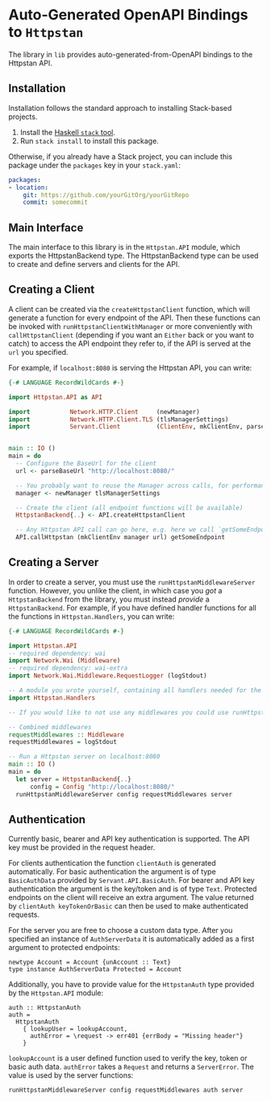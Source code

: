 # Auto-Generated OpenAPI Bindings to `Httpstan`

The library in `lib` provides auto-generated-from-OpenAPI bindings to the Httpstan API.

## Installation

Installation follows the standard approach to installing Stack-based projects.

1. Install the [Haskell `stack` tool](http://docs.haskellstack.org/en/stable/README).
2. Run `stack install` to install this package.

Otherwise, if you already have a Stack project, you can include this package under the `packages` key in your `stack.yaml`:
```yaml
packages:
- location:
    git: https://github.com/yourGitOrg/yourGitRepo
    commit: somecommit
```

## Main Interface

The main interface to this library is in the `Httpstan.API` module, which exports the HttpstanBackend type. The HttpstanBackend
type can be used to create and define servers and clients for the API.

## Creating a Client

A client can be created via the `createHttpstanClient` function, which will generate a function for every endpoint of the API.
Then these functions can be invoked with `runHttpstanClientWithManager` or more conveniently with `callHttpstanClient`
(depending if you want an `Either` back or you want to catch) to access the API endpoint they refer to, if the API is served
at the `url` you specified.

For example, if `localhost:8080` is serving the Httpstan API, you can write:

```haskell
{-# LANGUAGE RecordWildCards #-}

import Httpstan.API as API

import           Network.HTTP.Client     (newManager)
import           Network.HTTP.Client.TLS (tlsManagerSettings)
import           Servant.Client          (ClientEnv, mkClientEnv, parseBaseUrl)


main :: IO ()
main = do
  -- Configure the BaseUrl for the client
  url <- parseBaseUrl "http://localhost:8080/"

  -- You probably want to reuse the Manager across calls, for performance reasons
  manager <- newManager tlsManagerSettings

  -- Create the client (all endpoint functions will be available)
  HttpstanBackend{..} <- API.createHttpstanClient

  -- Any Httpstan API call can go here, e.g. here we call `getSomeEndpoint`
  API.callHttpstan (mkClientEnv manager url) getSomeEndpoint
```

## Creating a Server

In order to create a server, you must use the `runHttpstanMiddlewareServer` function. However, you unlike the client, in which case you *got* a `HttpstanBackend`
from the library, you must instead *provide* a `HttpstanBackend`. For example, if you have defined handler functions for all the
functions in `Httpstan.Handlers`, you can write:

```haskell
{-# LANGUAGE RecordWildCards #-}

import Httpstan.API
-- required dependency: wai
import Network.Wai (Middleware)
-- required dependency: wai-extra
import Network.Wai.Middleware.RequestLogger (logStdout)

-- A module you wrote yourself, containing all handlers needed for the HttpstanBackend type.
import Httpstan.Handlers

-- If you would like to not use any middlewares you could use runHttpstanServer instead

-- Combined middlewares
requestMiddlewares :: Middleware
requestMiddlewares = logStdout

-- Run a Httpstan server on localhost:8080
main :: IO ()
main = do
  let server = HttpstanBackend{..}
      config = Config "http://localhost:8080/"
  runHttpstanMiddlewareServer config requestMiddlewares server
```

## Authentication

Currently basic, bearer and API key authentication is supported. The API key must be provided
in the request header.

For clients authentication the function `clientAuth` is generated automatically. For basic
authentication the argument is of type `BasicAuthData` provided by `Servant.API.BasicAuth`.
For bearer and API key authentication the argument is the key/token and is of type `Text`.
Protected endpoints on the client will receive an extra argument. The value returned by
`clientAuth keyTokenOrBasic` can then be used to make authenticated requests.

For the server you are free to choose a custom data type. After you specified an instance of
`AuthServerData` it is automatically added as a first argument to protected endpoints:

```
newtype Account = Account {unAccount :: Text}
type instance AuthServerData Protected = Account
```

Additionally, you have to provide value for the `HttpstanAuth` type provided by the
`Httpstan.API` module:

```
auth :: HttpstanAuth
auth =
  HttpstanAuth
    { lookupUser = lookupAccount,
      authError = \request -> err401 {errBody = "Missing header"}
    }
```

`lookupAccount` is a user defined function used to verify the key, token or basic auth data.
`authError` takes a `Request` and returns a `ServerError`. The value is used by the server
functions:

```
runHttpstanMiddlewareServer config requestMiddlewares auth server
```
